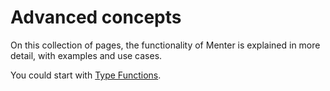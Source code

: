 # Advanced concepts

On this collection of pages, the functionality of Menter is explained in more detail, with examples and use cases.

You could start with [Type Functions](Advanced_type_functions.html).
